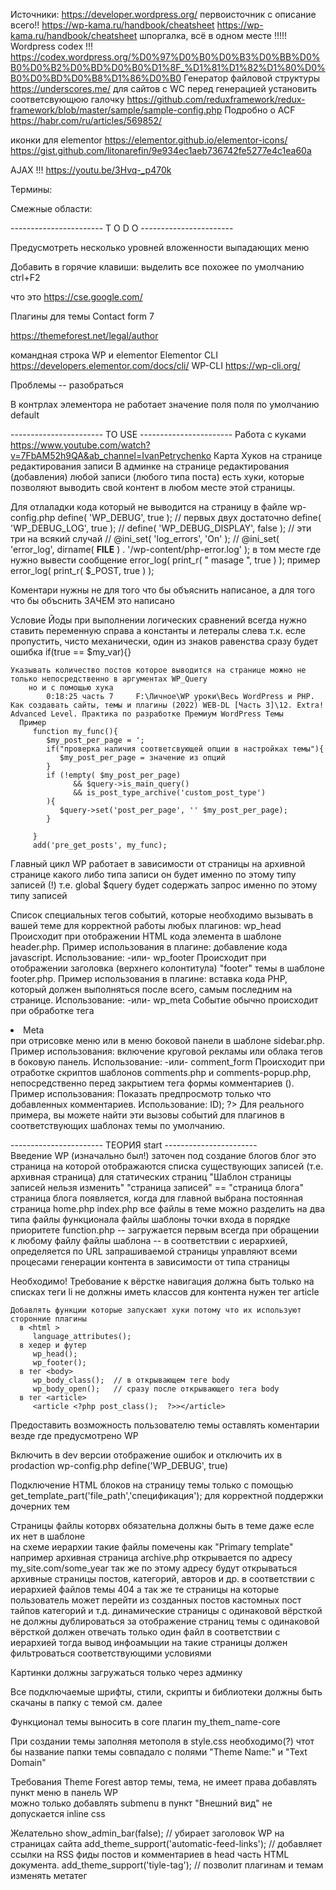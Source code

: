 Источники:
   https://developer.wordpress.org/         первоисточник с описание всего!!
   https://wp-kama.ru/handbook/cheatsheet
   https://wp-kama.ru/handbook/cheatsheet    шпоргалка, всё в одном месте !!!!!
   Wordpress codex      !!!
      https://codex.wordpress.org/%D0%97%D0%B0%D0%B3%D0%BB%D0%B0%D0%B2%D0%BD%D0%B0%D1%8F_%D1%81%D1%82%D1%80%D0%B0%D0%BD%D0%B8%D1%86%D0%B0
	Генератор файловой структуры	https://underscores.me/
      для сайтов с WC перед генерацией установить соответсвующюю галочку 
   https://github.com/reduxframework/redux-framework/blob/master/sample/sample-config.php
   Подробно о ACF
      https://habr.com/ru/articles/569852/ 

   иконки для elementor 
      https://elementor.github.io/elementor-icons/
      https://gist.github.com/litonarefin/9e934ec1aeb736742fe5277e4c1ea60a
   
   AJAX 
      !!!   https://youtu.be/3Hvq-_p470k  


Термины:

Смежные области:


----------------------- T O D O  -----------------------  

Предусмотреть несколько уровней вложенности выпадающих меню

Добавить в горячие клавиши:
   выделить все похожее по умолчанию ctrl+F2

что это
   https://cse.google.com/


Плагины для темы
   Contact form 7

   https://themeforest.net/legal/author

   командная строка WP и elementor 
      Elementor CLI https://developers.elementor.com/docs/cli/
      WP-CLI      https://wp-cli.org/
   

Проблемы -- разобраться 

   В контрлах элементора не работает значение поля поля по умолчанию
      default



----------------------- TO USE  -----------------------
Работа с куками
   https://www.youtube.com/watch?v=7FbAM52h9QA&ab_channel=IvanPetrychenko
Карта Хуков на странице редактирования записи
   В админке на странице редактирования (добавления) любой записи (любого типа поста) есть хуки, которые позволяют выводить свой контент в любом месте этой страницы.

Для отлаладки кода который не выводится на страницу 
   в файле wp-config.php
      define( 'WP_DEBUG', true );      // первых двух достаточно
      define( 'WP_DEBUG_LOG', true );
      // define( 'WP_DEBUG_DISPLAY', false );   // эти три на всякий случай
      // @ini_set( 'log_errors', 'On' );
      // @ini_set( 'error_log', dirname( __FILE__ ) . '/wp-content/php-error.log' );
   в том месте где нужно вывести сообщение error_log( print_r( " masage ", true ) );
      пример   error_log( print_r( $_POST, true ) );

Коментари нужны не для того что бы объяснить написаное, а для того что бы объснить ЗАЧЕМ это написано

Условие Йоды
   при выполнении логических сравнений всегда нужно ставить переменную справа а константы и летералы слева
      т.к. есле пропустить, чисто механически, один из знаков равенства сразу будет ошибка 
      if(true == $my_var){} 

	Указывать количество постов которое выводится на странице можно не только непосредственно в аргументах WP_Query 
		но и с помощью хука 
			0:18:25 часть 7 	F:\Личное\WP уроки\Весь WordPress и PHP. Как создавать сайты, темы и плагины (2022) WEB-DL [Часть 3]\12. Extra! Advanced Level. Практика по разработке Премиум WordPress Темы
      Пример
         function my_func(){
            $my_post_per_page = ';
            if("проверка наличия соответсвующей опции в настройках темы"){
               $my_post_per_page = значение из опций
            }
            if (!empty( $my_post_per_page)
                  && $query->is_main_query()
                  && is_post_type_archive('custom_post_type')
            ){
               $query->set('post_per_page', '' $my_post_per_page);
            }
         
         }
         add('pre_get_posts', my_func);
      
   Главный цикл WP работает в зависимости от страницы 
      на архивной странице какого либо типа записи он будет именно по этому типу записей (!)
      т.е. global $query будет содержать запрос именно по этому типу записей

Список специальных тегов событий, которые необходимо вызывать в вашей теме для корректной работы любых плагинов:
   wp_head
      Происходит при отображении HTML кода элемента <head> в шаблоне header.php. Пример использования в плагине: добавление кода javascript.
      Использование: <?php do_action('wp_head'); ?>
      -или-  <?php wp_head(); ?>
   wp_footer
      Происходит при отображении заголовка (верхнего колонтитула) "footer" темы в шаблоне footer.php. Пример использования в плагине: вставка кода PHP, который должен выполняться после всего, самым последним на странице.
      Использование: <?php do_action('wp_footer'); ?>
      -или-  <?php wp_footer(); ?>
   wp_meta
      Событие обычно происходит при обработке тега <li>Meta</li> при отрисовке меню или в меню боковой панели в шаблоне sidebar.php. Пример использования: включение круговой рекламы или облака тегов в боковую панель.
      Использование: <?php do_action('wp_meta'); ?>
      -или-  <?php wp_meta(); ?>
   comment_form
      Происходит при отработке скриптов шаблонов comments.php и comments-popup.php, непосредственно перед закрытием тега формы комментариев (</form>). Пример использования: Показать предпросмотр только что добавленных комментариев.
      Использование: <?php do_action('comment_form', $post->ID); ?>
      Для реального примера, вы можете найти эти вызовы событий для плагинов в соответствующих шаблонах темы по умолчанию.





----------------------- ТЕОРИЯ start -----------------------  
Введение 
   WP (изначально был!) заточен под создание блогов
      блог это страница на которой отображаются списка существующих записей (т.е. архивная страница)
      для статических страниц "Шаблон страницы записей нельзя изменить"   "страница записей" == "cтраница блога"
      страница блога появляется, когда для главной выбрана постоянная страница
         home.php
         index.php
   все файлы в теме можно разделить на два типа
      файлы функционала
      файлы шаблоны
   точки входа в порядке приоритете
      function.php  --  загружается первым всегда при обращении к любому файлу
      файлы шаблона  --   в соответствии с иерархией, определяется по URL запрашиваемой страницы
         управляют всеми процесами генерации контента в зависимости от типа страницы


Необходимо!
   Требование к вёрстке
      навигация 
         должна быть только на списках теги 
         li не должны иметь классов
      для контента нужен тег article

	Добавлять функции которые запускают хуки потому что их используют сторонние плагины
      в <html >
         language_attributes();
      в хедер и футер 
         wp_head();
         wp_footer();
      в тег <body> 
         wp_body_class();  // в открывающем теге body
         wp_body_open();   // сразу после открывающего тега body 
      в тег <article>
         <article <?php post_class();  ?>></article>
   
   Предоставить возможность пользователю темы оставлять коментарии 
      везде где предусмотрено WP 
   
   Включить в dev версии отображение ошибок и отключить их в prodaction
      wp-config.php  define('WP_DEBUG', true)
   
   Подключение HTML блоков на страницу темы только с помощью get_template_part('file_path','спецификация');
      для корректной поддержки дочерних тем
   
   Страницы файлы которвх обязательна должны быть в теме даже есле их нет в шаблоне  
      на схеме иерархии такие файлы помечены как "Primary template"
         например
            архивная страница archive.php
               открывается по адресу
                  my_site.com/some_year
               так же по этому адресу будут открываться архивные страницы постов, категорий, авторов и др. в соответствии с иерархией файлов темы
            404 
      а так же те страницы на которые пользователь может перейти из 
         созданных постов 
         кастомных пост тайпов
         категорий и т.д.
      динамические страницы с одинаковой вёрсткой не должны дублироваться
         за отображение страниц темы с одинаковой вёрсткой должен отвечать только один файл в соответствии с иерархией
         тогда вывод инфоамыции на такие страницы должен фильтроваться соответствующими условиями

   Картинки должны загружаться только через админку
   
   Все подключаемые шрифты, стили, скрипты и библиотеки должны быть скачаны в папку с темой        см. далее
   
   Функционал темы выносить в core плагин   my_them_name-core

   При создании темы заполняя метополя в style.css необходимо(?) чтот бы название папки темы совпадало с полями  "Theme Name:" и "Text Domain"

    

   Требования Theme Forest
      автор темы, тема, не имеет права добавлять пункт меню в панель WP  
      можно только добавлять submenu в пункт "Внешний вид"
      не допускается inline css

Желательно
   show_admin_bar(false);	// убирает заголовок WP на страницах сайта
   add_theme_support('automatic-feed-links');		// добавляет ссылки на RSS фиды постов и комментариев в head часть HTML документа.
   add_theme_support('tiyle-tag');		// позволит плагинам и темам изменять метатег <title>.


Алгоритм посадки шаблона
   1. файлы и папки исходного HTML шаблона в assets кроме картинок
   2. подключить стили, шрифты, скрипты
   3. подключить TGM Plugin Activation    http://tgmpluginactivation.com/download/
      установить в настройках обязательные плагины
         core плогин темы
         Advanced Custom Fields
         Redux Framework
   4. настроить Redux Framework        Весь WordPress и PHP. Как создавать сайты, темы и плагины (2022) WEB-DL [Часть 1]\02. Codex для разработки темы на WordPress\39. Options Настройки
      $opt_name = 'my-theme_options'; 
      изменить нужное в масиве $args -- настройки панели Options плагина в админке
         'allow_sub_menu' => false,
      удалить 
         $args['admin_bar_links']
         $args['admin_bar_links']
         $args['admin_bar_links']
         блоки для вывода технической информации
            // Panel Intro text -> before the form.
            // translators:  Panel opt_name.
            // Add content after the form.
      заполнить все 
         $args['share_icons']   -- соц.сети
      заполнить или удальть блок help
         $help_tabs = array
      добвить нужные секции и поля нужных типов
         Redux::set_section()
         require_once Redux_Core::$dir . '../sample/sections/path_to_file_type_fild
            взять поле нужного типа из файла 
            вставить сразу после секции
            заполнить массив нужными занчениями
      использование даных на страницах сайта
         все данные в одноимённых полях массива  global $my-theme_options
         перед выводом на страницу необходимо делать проверку на существование самих данных
            <?php if ($restaurant_site_options['home_delivery']){   ?>
               something html
               <?php echo esc_html( $restaurant_site_options['home_delivery'] ); ?>
               something html
            <?php }?>
   5. core plugin и основной функционал темы 
      custom post types
      фильтрации и прочее
   6. порядок проработки страниц и блоков
      сквозные элементы и компоненты 
         шапка, подвал, сайд бар, кнопки формы и прочее
      общие блоки
         карточки товара
         большие блоки страниц
      система анимации для блоков
         css стили
         скрипты
      основные блоки в виде виджетов Elementor 
      внутренние страницы наличие которых обязательны для WP 
         404
         search results
      общие страницы
         главная
         архивы
         рубрики
         записи
         товара
         single custom post type
      магазин всё что необходимо для WooCommerce
      базовая оптимизация скорости и прочего
      виджеты
      плагины







Страницы 
   Типы страниц
      статические
         создаются в разделе админки "Страницы"
         наплнения страниц
            виджитами или полями в разделе радактирования сраницы либо редактирования записи
            выводится будет в вёрстку ф-цией the_content() 

      динамические они же архивные
         их нет в разделе админки "Страницы"
         для заполнения данными элементов сраницы нужно создавать поля в redux-options

Шаблоны страниц		https://wp-kama.ru/id_5177/3-sposoba-sozdat-shablon-stranitsyi.html
	Любая страница с коментарием 
		<?php
			/*
			Template Name: category 
			*/
		?>
		будет отображатся в боковом меню при создании страницы в качестве шаблона
		вёрстка хардкодится в нутри файлов 
			данные будут выводится метабоксами
		вёрстка создаётся с помощью page builder 
	ID страницы (спецификация в названии файла) обязательно: page-my_name_page.php		для разработки тем не подходит
		создать статическую страницу в разделе "Страницы" 
		название страницы должно совпадать с спецификацией нужного файла
      выводить информацию на странице с помощью функций метабоксов      https://wp-kama.ru/plugin/metabox/basics#funktsii-polucheniya-znachenij
	Файл с конкретным названием согласно иерархии файлов шаблона
		движок обрабатывает все файлы в строгом соответствии с иерархией
		выборка информаци происходит цыклом WP в зависимости от многих факторов 
			на страницах которые формируються файлами:
				index.php, single.php, category.php и д.р. а так же тех что могут 
				использоваться в место них в соответствии с иерархией
				ДРУГИМИ СЛОВАМИ:
					для страниц с стандартными названиями, по умолчинию, массив постов заполнен!!! 
			а на всех остальных массив записей атоматически формироваться не будет!!
			и массив очередного поста нужно вносить в глобальную переменную $post 
			иначе не будут работать теги шаблона

Иерархия файлов темы
   это последовательная проверка на существование файла шаблона. 
      Проверка какой именно файл будет использован идет по-очереди. 
      т.е. в WordPress есть список подходящих названий файлов, каждое из названий проверяется по очереди на физическое существование 
      как только WordPress видит что файл существует поиск подходящего файла прекращается и 
      найденный файл используется в качестве шаблона.
   Не участвуют в иерархии а просто подключаются вручную там где нужно
      functions.php - всегда подключается автоматически при загрузке темы.
      header.php - get_header()
      sidebar.php - get_sidebar()
      footer.php - get_footer()
      searchform.php - get_search_form()

Подключение и регистрация стилей и скриптов реализовано по средствам хуков 			!!! https://youtu.be/8n_M5yd60m4
   Подключение
      function 	my_func_enqueue_scripts(){
         wp_enqueue_style('уникальный_ID', get_template_directory_uri().'/assets/css/general.css',array(),'1.0', 'all');
         wp_enqueue_script('уникальный_ID', get_template_directory_uri().'/assets/js/app.min.js',array(),'1.0', true);
      
         if (is_singular){
            wp_enqueue_script('script_for_singular-pages', get_template_directory_uri().'/assets/js/app.min.js',array(),'1.0', true);
         }
      }
      add_action('wp_enqueue_scripts', my_func_enqueue_scripts);
      где:
         уникальный_ID
            для своих файлов - уникальный префикс темы + имя файла без разширения
            для сторонних библиотек - префикс не нужен, только ключивое слово   
            будет отображатся в конечной вёрстке в атребуте id=""
         array() - массив_зависимых_файлов т.е. тех файлав которые нужны для работы подключаемого файла
            этот массив должен содержать ID зависимых библиотек
         '1.0' - версия подключаемого файла не на что не влияет, будет отображаться дополнительным параметром в ссылке
         'all' - для чего использовать например медиа, принт, @media и т.д.
         true - место загрузки на странице 
            true в footer
            false в header
   Регестрация 
      в WP множество зарегистрированных скриптов по умолчанию
      регестрирует в системе не подключая
      предпологается подключение в последствии по какому либо условию в любом месте темы (плагина??)
         функциями wp_enqueue_style() и wp_enqueue_script() но с указанием только ID 
      wp_register_style() и wp_register_script() полные аналоги wp_enqueue_style() и wp_enqueue_script()

Подключение шрифтов 
   через плагин redux когда нужно сделать опцию смены шрифтов 
      redux сам будет подгружать шрифты с сайта fonts.google
      6.10  Весь WordPress и PHP. Как создавать сайты, темы и плагины (2022) WEB-DL [Часть 1]\03. Практика по разработке темы для WordPress\50. Из HTML на WordPress #3
      https://github.com/reduxframework/redux-framework/blob/master/sample/sections/typography/typography.php
   через хук по ссылке с сайта fonts.google
      рядом с подключением стилей и скриптов
         wp_enqueue_style('restaurant_site_fonts_url', restaurant_site_fonts_url(), array(), '1.0');
      отдельной ф-цией ниже
         function restaurant_site_fonts_url(){
            $fonts_url = '';
            $familes = array();
            $familes[] = 'Sintony:wght@400;700';
            $familes[] = 'Playfair+Display:wght@400;600;800';
            $query_arg = array(
               'family' => urldecode(implode('|', $familes)),
            );
            $fonts_url = add_query_arg($query_arg, 'https://fonts.google.com/scc');
            return esc_url_raw($fonts_url);
         }      
   в файле стилей шрифты скачаны 

Подключение HTML блоков на страницу
	HTML блоков хранятся в отдельных файлах
	подключить в любое место страницы
		get_template_part()				https://youtu.be/2US8KrM1hio
			ищет и подключает части кода в файлы темы  
				поиск начинается в дочерней теме есле не нейдено то в родительской
			аналог PHP функции include(), только не нужно указывать путь до темы.
			не работает на територии плагинов
			Второй параметр
				спицификация файла (часть в имени файла после тире)
					подключит файл в соответствии спецификации
				динамическуая функция -- например get_post_type будет подгружать разные блоки в зависимости от типа поста
					т.е. функция возвращает post-type который get_template_part() будет трактовать как спецификацию
			Третий параметр
				массив с дополнительными данными



		
	повторяющийся код в стандартных файлах каркаса переместить в самый приоритетный, сагласно иерархии, файл		https://youtu.be/nMztB1tSCIA		24:27
	не используемые файлы страниц каркаса удалить 
	тест теммы плагином theme check			

Тестирование готовой темы
	закоментированого када не должно быть
   хард код запрещён в
      в HTML заголовке файлов 
         всё должно устанавливатся через 
            админку WP 
            хуки 
            фильтры
   тест теммы плагином theme check	

Формы обратной связи       https://code.tutsplus.com/create-a-contact-form-in-php--cms-32314t



----------------------- ТЕОРИЯ end ------------------------- 
----------------------- Практика start ---------------------

Способы динамического отображения картинок 
   фон в css 
      архивные страницы
         создать поле для добавления картинки в redux-options 
         $img_bg = '';
         if ($my_redux_options['bg-image']['url']){
            $img_bg = 'style="любые_нужные_стили background-image:url('.$my_redux_options['bg-image']['url']')"';
         }
      статические страницы
         $img_bg = '';
         if (get_the_post_thumbnail_url(get_the_id(),'full')){
            $img_bg = 'style="любые_нужные_стили background-image:url('.get_the_post_thumbnail_url(get_the_id(),'full')')"';
         }


         <div class="" <?php echo $img_bg ?> >  </div>
         
Кастомные поля на странице редактирования меню в админ панели     
   https://wordpress.stackexchange.com/questions/47628/custom-metabox-for-menu-administration-page





----------------------- Практика end -----------------------



----------------------- Проблемы -- решения start ---------

Мульти сайт (http://multisite)
   если после создания сайта сети нет доступа в его админку добавить в wp-config.php вот эту строку
      define( 'COOKIE_DOMAIN', '' );




----------------------- Проблемы -- решения end -----------








----------------------- ЧЕРНОВИК -----------------------








